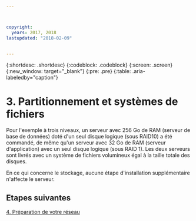 ```yaml
---



copyright:
  years: 2017, 2018
lastupdated: "2018-02-09"


---
```


{:shortdesc: .shortdesc}
{:codeblock: .codeblock}
{:screen: .screen}
{:new_window: target="_blank"}
{:pre: .pre}
{:table: .aria-labeledby="caption"}

# 3. Partitionnement et systèmes de fichiers

Pour l'exemple à trois niveaux, un serveur avec 256 Go de RAM (serveur de base de données) doté d'un seul disque logique (sous RAID10) a été commandé, de même qu'un serveur avec 32 Go de RAM (serveur d'application) avec un seul disque logique (sous RAID 1). Les deux serveurs sont livrés avec un système de fichiers volumineux égal à la taille totale des disques.

En ce qui concerne le stockage, aucune étape d'installation supplémentaire n'affecte le serveur.

## Etapes suivantes

[4. Préparation de votre réseau](/docs/infrastructure/sap-netweaver-ms-qrg/ms-prepare-network.html#network)
